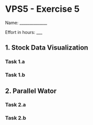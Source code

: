 VPS5 - Exercise 5
=================

Name: ______________

Effort in hours: ___

## 1. Stock Data Visualization

### Task 1.a

<describe your solution>

### Task 1.b

<describe your solution>


## 2. Parallel Wator

### Task 2.a

<describe your solution>

### Task 2.b

<describe your solution>

